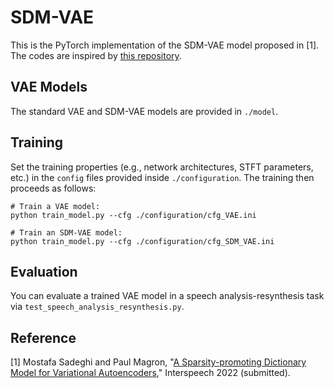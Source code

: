 # SDM-VAE

This is the PyTorch implementation of the SDM-VAE model proposed in [1]. The codes are inspired by [this repository](https://github.com/XiaoyuBIE1994/DVAE).

## VAE Models

The standard VAE and SDM-VAE models are provided in `./model`. 

## Training

Set the training properties (e.g., network architectures, STFT parameters, etc.) in the `config` files provided inside `./configuration`. The training then proceeds as follows:

```
# Train a VAE model:
python train_model.py --cfg ./configuration/cfg_VAE.ini

# Train an SDM-VAE model:
python train_model.py --cfg ./configuration/cfg_SDM_VAE.ini
```

## Evaluation

You can evaluate a trained VAE model in a speech analysis-resynthesis task via `test_speech_analysis_resynthesis.py`.

## Reference

[1] Mostafa Sadeghi and Paul Magron, "[A Sparsity-promoting Dictionary Model for Variational Autoencoders](https://arxiv.org/abs/2203.15758)," Interspeech 2022 (submitted).


